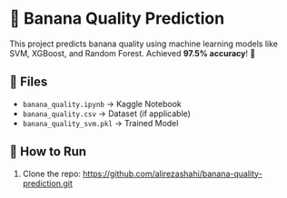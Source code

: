 # 🍌 Banana Quality Prediction

This project predicts banana quality using machine learning models like SVM, XGBoost, and Random Forest. Achieved **97.5% accuracy**! 🎉

## 📂 Files
- `banana_quality.ipynb` → Kaggle Notebook
- `banana_quality.csv` → Dataset (if applicable)
- `banana_quality_svm.pkl` → Trained Model

## 🚀 How to Run
1. Clone the repo: https://github.com/alirezashahi/banana-quality-prediction.git
